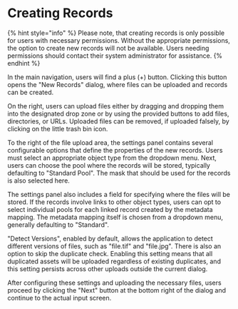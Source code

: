 # Creating Records

{% hint style="info" %}
Please note, that creating records is only possible for users with necessary permissions. Without the appropriate permissions, the option to create new records will not be available. Users needing permissions should contact their system administrator for assistance.
{% endhint %}



In the main navigation, users will find a plus (+) button. Clicking this button opens the "New Records" dialog, where files can be uploaded and records can be created.

On the right, users can upload files either by dragging and dropping them into the designated drop zone or by using the provided buttons to add files, directories, or URLs. Uploaded files can be removed, if uploaded falsely, by clicking on the little trash bin icon.

To the right of the file upload area, the settings panel contains several configurable options that define the properties of the new records. Users must select an appropriate object type from the dropdown menu. Next, users can choose the pool where the records will be stored, typically defaulting to "Standard Pool". The mask that should be used for the records is also selected here.

The settings panel also includes a field for specifying where the files will be stored. If the records involve links to other object types, users can opt to select individual pools for each linked record created by the metadata mapping. The metadata mapping itself is chosen from a dropdown menu, generally defaulting to "Standard".

"Detect Versions", enabled by default, allows the application to detect different versions of files, such as "file.tif" and "file.jpg". There is also an option to skip the duplicate check. Enabling this setting means that all duplicated assets will be uploaded regardless of existing duplicates, and this setting persists across other uploads outside the current dialog.

After configuring these settings and uploading the necessary files, users proceed by clicking the "Next" button at the bottom right of the dialog and continue to the actual input screen.
